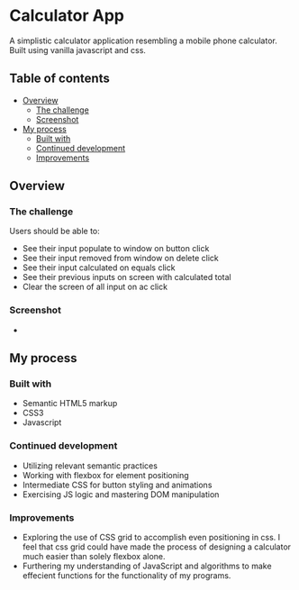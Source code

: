 # Calculator App

A simplistic calculator application resembling a mobile phone calculator. Built using vanilla javascript and css. 

## Table of contents

- [Overview](#overview)
    - [The challenge](#the-challenge)
    - [Screenshot](#screenshot)
- [My process](#my-process)
    - [Built with](#built-with)
    - [Continued development](#continued-development)
    - [Improvements](#improvements)
## Overview

### The challenge

Users should be able to:

- See their input populate to window on button click
- See their input removed from window on delete click
- See their input calculated on equals click
- See their previous inputs on screen with calculated total
- Clear the screen of all input on ac click

### Screenshot

-

## My process

### Built with

- Semantic HTML5 markup
- CSS3
- Javascript

### Continued development

- Utilizing relevant semantic practices
- Working with flexbox for element positioning
- Intermediate CSS for button styling and animations
- Exercising JS logic and mastering DOM manipulation

### Improvements

- Exploring the use of CSS grid to accomplish even positioning in css. I feel that css grid could have made the process of designing a calculator much easier than solely flexbox alone.
- Furthering my understanding of JavaScript and algorithms to make effecient functions for the functionality of my programs.
